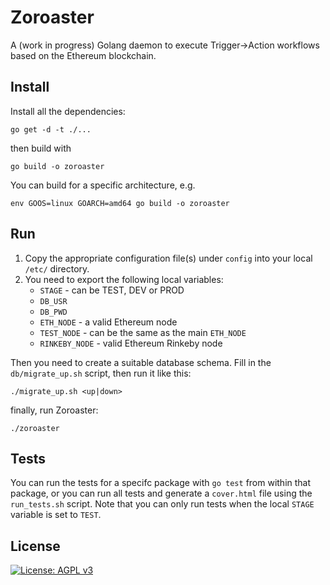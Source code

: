 # Zoroaster
A (work in progress) Golang daemon to execute Trigger->Action workflows based on the Ethereum blockchain.

## Install
Install all the dependencies:
```
go get -d -t ./...
```
then build with
```
go build -o zoroaster
```

You can build for a specific architecture, e.g.
```
env GOOS=linux GOARCH=amd64 go build -o zoroaster
```

## Run


1. Copy the appropriate configuration file(s) under `config`
into your local `/etc/` directory.
2. You need to export the following local variables:
   * `STAGE` - can be TEST, DEV or PROD
   * `DB_USR` 
   * `DB_PWD`
   * `ETH_NODE` - a valid Ethereum node
   * `TEST_NODE` - can be the same as the main `ETH_NODE`
   * `RINKEBY_NODE` - valid Ethereum Rinkeby node
   
Then you need to create a suitable database schema.
Fill in the `db/migrate_up.sh` script, then run it like this:
```
./migrate_up.sh <up|down>
```

finally, run Zoroaster:

```
./zoroaster
```

## Tests

You can run the tests for a specifc package with `go test` from within that package, or you can run all tests and generate a `cover.html` file using the `run_tests.sh` script.
Note that you can only run tests when the local `STAGE` variable is set to `TEST`.

## License
[![License: AGPL v3](https://img.shields.io/badge/License-AGPL%20v3-blue.svg)](https://www.gnu.org/licenses/agpl-3.0)
